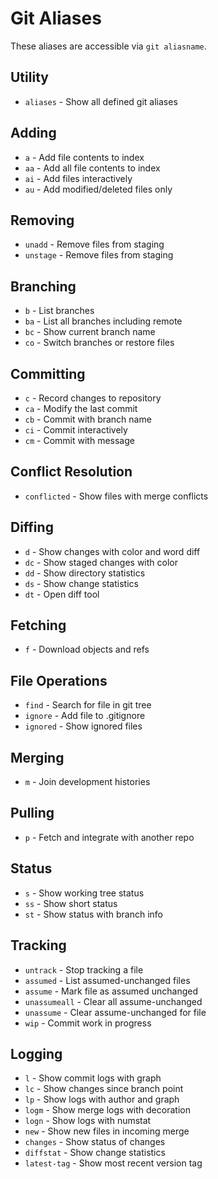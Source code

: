 # Git Aliases

These aliases are accessible via `git aliasname`.

## Utility
- `aliases` - Show all defined git aliases

## Adding
- `a` - Add file contents to index
- `aa` - Add all file contents to index
- `ai` - Add files interactively
- `au` - Add modified/deleted files only

## Removing
- `unadd` - Remove files from staging
- `unstage` - Remove files from staging

## Branching
- `b` - List branches
- `ba` - List all branches including remote
- `bc` - Show current branch name
- `co` - Switch branches or restore files

## Committing
- `c` - Record changes to repository
- `ca` - Modify the last commit
- `cb` - Commit with branch name
- `ci` - Commit interactively
- `cm` - Commit with message

## Conflict Resolution
- `conflicted` - Show files with merge conflicts

## Diffing
- `d` - Show changes with color and word diff
- `dc` - Show staged changes with color
- `dd` - Show directory statistics
- `ds` - Show change statistics
- `dt` - Open diff tool

## Fetching
- `f` - Download objects and refs

## File Operations
- `find` - Search for file in git tree
- `ignore` - Add file to .gitignore
- `ignored` - Show ignored files

## Merging
- `m` - Join development histories

## Pulling
- `p` - Fetch and integrate with another repo

## Status
- `s` - Show working tree status
- `ss` - Show short status
- `st` - Show status with branch info

## Tracking
- `untrack` - Stop tracking a file
- `assumed` - List assumed-unchanged files
- `assume` - Mark file as assumed unchanged
- `unassumeall` - Clear all assume-unchanged
- `unassume` - Clear assume-unchanged for file
- `wip` - Commit work in progress

## Logging
- `l` - Show commit logs with graph
- `lc` - Show changes since branch point
- `lp` - Show logs with author and graph
- `logm` - Show merge logs with decoration
- `logn` - Show logs with numstat
- `new` - Show new files in incoming merge
- `changes` - Show status of changes
- `diffstat` - Show change statistics
- `latest-tag` - Show most recent version tag
